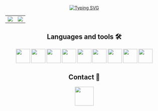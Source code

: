 <p align="center">
  <a href="https://git.io/typing-svg">
    <img src="https://readme-typing-svg.demolab.com/?lines=Hi+my+name+is+Kareem;Welcome+to+my+Github+Profile" alt="Typing SVG">
  </a>
</p>

<table align="center">
  <tr>
   <td><img src="https://github-readme-stats.vercel.app/api?username=AzKareem&theme=transparent&show_icons=true&rank_icon=percentile"/></td>
    <td><img src="https://github-readme-stats.vercel.app/api/top-langs/?username=AzKareem&theme=transparent&layout=compact"/></td>
  </tr>
</table>

<div align="center">
  
## Languages and tools 🛠️

<div>
<div align="center">
  <img src="https://cdn.jsdelivr.net/gh/devicons/devicon/icons/java/java-original.svg" height=45px/>
<img src="https://cdn.jsdelivr.net/gh/devicons/devicon/icons/html5/html5-original.svg" height=45px/>
<img src="https://cdn.jsdelivr.net/gh/devicons/devicon/icons/css3/css3-original.svg" height=45px/>
<img src="https://cdn.jsdelivr.net/gh/devicons/devicon/icons/javascript/javascript-original.svg" height=45px/>
<img src="https://cdn.jsdelivr.net/gh/devicons/devicon/icons/php/php-original.svg" height=45px/>
<img src="https://cdn.jsdelivr.net/gh/devicons/devicon/icons/mysql/mysql-original-wordmark.svg" height=45px//>
<img src="https://cdn.jsdelivr.net/gh/devicons/devicon/icons/tailwindcss/tailwindcss-plain.svg" height=45px//>
<img src="https://cdn.jsdelivr.net/gh/devicons/devicon/icons/vscode/vscode-original.svg" height=45px/>
<img src="https://cdn.jsdelivr.net/gh/devicons/devicon/icons/git/git-original.svg" height=45px/>  
<div>
  
## Contact 🤝
<div align="center">
<a href="https://www.linkedin.com/in/AzKareem/"><img src="https://cdn.jsdelivr.net/gh/devicons/devicon/icons/linkedin/linkedin-original.svg" width="60px" target="_blank" rel="noreferrer noopener"/></a>
<div>
